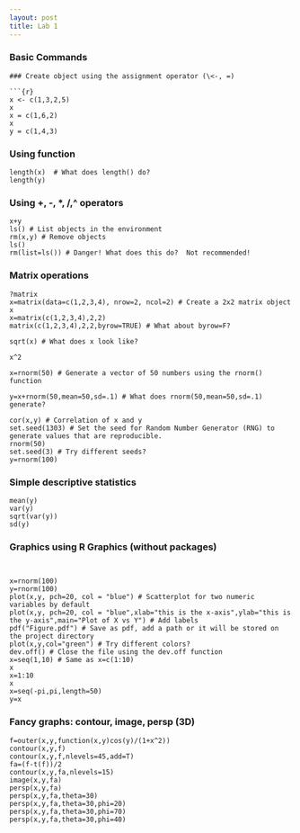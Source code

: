 ```yaml
---
layout: post
title: Lab 1
---
```


### Basic Commands
```
### Create object using the assignment operator (\<-, =)

```{r}
x <- c(1,3,2,5)
x
x = c(1,6,2)
x
y = c(1,4,3)
```

### Using function

```{r}
length(x)  # What does length() do?
length(y)
```

### Using +, -, \*, /,\^ operators

```{r}
x+y
ls() # List objects in the environment
rm(x,y) # Remove objects
ls()
rm(list=ls()) # Danger! What does this do?  Not recommended!

```

### Matrix operations

```{r}
?matrix
x=matrix(data=c(1,2,3,4), nrow=2, ncol=2) # Create a 2x2 matrix object
x
x=matrix(c(1,2,3,4),2,2)
matrix(c(1,2,3,4),2,2,byrow=TRUE) # What about byrow=F?

sqrt(x) # What does x look like?

x^2

x=rnorm(50) # Generate a vector of 50 numbers using the rnorm() function

y=x+rnorm(50,mean=50,sd=.1) # What does rnorm(50,mean=50,sd=.1) generate?

cor(x,y) # Correlation of x and y
set.seed(1303) # Set the seed for Random Number Generator (RNG) to generate values that are reproducible.
rnorm(50)
set.seed(3) # Try different seeds?
y=rnorm(100)
```

### Simple descriptive statistics

```{r}
mean(y)
var(y)
sqrt(var(y))
sd(y)
```

### Graphics using R Graphics (without packages)

```{r}


x=rnorm(100)
y=rnorm(100)
plot(x,y, pch=20, col = "blue") # Scatterplot for two numeric variables by default
plot(x,y, pch=20, col = "blue",xlab="this is the x-axis",ylab="this is the y-axis",main="Plot of X vs Y") # Add labels
pdf("Figure.pdf") # Save as pdf, add a path or it will be stored on the project directory
plot(x,y,col="green") # Try different colors?
dev.off() # Close the file using the dev.off function
x=seq(1,10) # Same as x=c(1:10)
x
x=1:10
x
x=seq(-pi,pi,length=50)
y=x

```

### Fancy graphs: contour, image, persp (3D)

```{r}
f=outer(x,y,function(x,y)cos(y)/(1+x^2))
contour(x,y,f)
contour(x,y,f,nlevels=45,add=T)
fa=(f-t(f))/2
contour(x,y,fa,nlevels=15)
image(x,y,fa)
persp(x,y,fa)
persp(x,y,fa,theta=30)
persp(x,y,fa,theta=30,phi=20)
persp(x,y,fa,theta=30,phi=70)
persp(x,y,fa,theta=30,phi=40)

```
```
